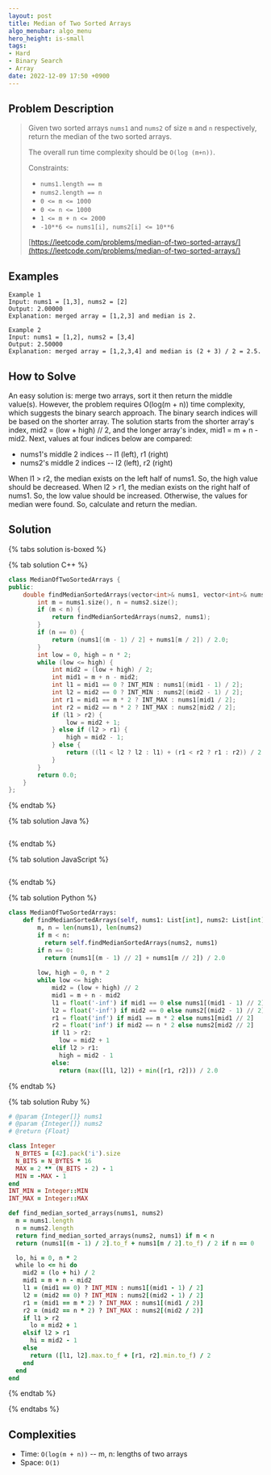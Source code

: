```yaml
---
layout: post
title: Median of Two Sorted Arrays
algo_menubar: algo_menu
hero_height: is-small
tags:
- Hard
- Binary Search
- Array
date: 2022-12-09 17:50 +0900
---
```

## Problem Description
> Given two sorted arrays `nums1` and `nums2` of size `m` and `n` respectively, return the median of
> the two sorted arrays.
>
> The overall run time complexity should be `O(log (m+n))`.
>
> Constraints:
> - `nums1.length == m`
> - `nums2.length == n`
> - `0 <= m <= 1000`
> - `0 <= n <= 1000`
> - `1 <= m + n <= 2000`
> - `-10**6 <= nums1[i], nums2[i] <= 10**6`
>
> [https://leetcode.com/problems/median-of-two-sorted-arrays/](https://leetcode.com/problems/median-of-two-sorted-arrays/)

## Examples
```
Example 1
Input: nums1 = [1,3], nums2 = [2]
Output: 2.00000
Explanation: merged array = [1,2,3] and median is 2.
```

```
Example 2
Input: nums1 = [1,2], nums2 = [3,4]
Output: 2.50000
Explanation: merged array = [1,2,3,4] and median is (2 + 3) / 2 = 2.5.
```

## How to Solve
An easy solution is: merge two arrays, sort it then return the middle value(s).
However, the problem requires O(log(m + n)) time complexity, which suggests the binary search approach.
The binary search indices will be based on the shorter array.
The solution starts from the shorter array's index, mid2 = (low + high) // 2,
and the longer array's index, mid1 = m + n - mid2. 
Next, values at four indices below are compared:
- nums1's middle 2 indices -- l1 (left), r1 (right)
- nums2's middle 2 indices -- l2 (left), r2 (right)

When l1 > r2, the median exists on the left half of nums1.
So, the high value should be decreased.
When l2 > r1, the median exists on the right half of nums1.
So, the low value should be increased.
Otherwise, the values for median were found. So, calculate and return the median.

## Solution

{% tabs solution is-boxed %}

{% tab solution C++ %}
```cpp
class MedianOfTwoSortedArrays {
public:
    double findMedianSortedArrays(vector<int>& nums1, vector<int>& nums2) {
        int m = nums1.size(), n = nums2.size();
        if (m < n) {
            return findMedianSortedArrays(nums2, nums1);
        }
        if (n == 0) {
            return (nums1[(m - 1) / 2] + nums1[m / 2]) / 2.0;
        }
        int low = 0, high = n * 2;
        while (low <= high) {
            int mid2 = (low + high) / 2;
            int mid1 = m + n - mid2;
            int l1 = mid1 == 0 ? INT_MIN : nums1[(mid1 - 1) / 2];
            int l2 = mid2 == 0 ? INT_MIN : nums2[(mid2 - 1) / 2];
            int r1 = mid1 == m * 2 ? INT_MAX : nums1[mid1 / 2];
            int r2 = mid2 == n * 2 ? INT_MAX : nums2[mid2 / 2];
            if (l1 > r2) {
                low = mid2 + 1;
            } else if (l2 > r1) {
                high = mid2 - 1;
            } else {
                return ((l1 < l2 ? l2 : l1) + (r1 < r2 ? r1 : r2)) / 2.0;
            }
        }
        return 0.0;
    }
};
```
{% endtab %}

{% tab solution Java %}
```java

```
{% endtab %}

{% tab solution JavaScript %}
```js

```
{% endtab %}

{% tab solution Python %}
```python
class MedianOfTwoSortedArrays:
    def findMedianSortedArrays(self, nums1: List[int], nums2: List[int]) -> float:
        m, n = len(nums1), len(nums2)
        if m < n:
          return self.findMedianSortedArrays(nums2, nums1)
        if n == 0:
          return (nums1[(m - 1) // 2] + nums1[m // 2]) / 2.0
        
        low, high = 0, n * 2
        while low <= high:
            mid2 = (low + high) // 2
            mid1 = m + n - mid2
            l1 = float('-inf') if mid1 == 0 else nums1[(mid1 - 1) // 2]
            l2 = float('-inf') if mid2 == 0 else nums2[(mid2 - 1) // 2]
            r1 = float('inf') if mid1 == m * 2 else nums1[mid1 // 2]
            r2 = float('inf') if mid2 == n * 2 else nums2[mid2 // 2]
            if l1 > r2:
              low = mid2 + 1
            elif l2 > r1:
              high = mid2 - 1
            else:
              return (max([l1, l2]) + min([r1, r2])) / 2.0
```
{% endtab %}

{% tab solution Ruby %}
```ruby
# @param {Integer[]} nums1
# @param {Integer[]} nums2
# @return {Float}

class Integer
  N_BYTES = [42].pack('i').size
  N_BITS = N_BYTES * 16
  MAX = 2 ** (N_BITS - 2) - 1
  MIN = -MAX - 1
end
INT_MIN = Integer::MIN
INT_MAX = Integer::MAX

def find_median_sorted_arrays(nums1, nums2)
  m = nums1.length
  n = nums2.length
  return find_median_sorted_arrays(nums2, nums1) if m < n
  return (nums1[(m - 1) / 2].to_f + nums1[m / 2].to_f) / 2 if n == 0

  lo, hi = 0, n * 2
  while lo <= hi do
    mid2 = (lo + hi) / 2
    mid1 = m + n - mid2
    l1 = (mid1 == 0) ? INT_MIN : nums1[(mid1 - 1) / 2]
    l2 = (mid2 == 0) ? INT_MIN : nums2[(mid2 - 1) / 2]
    r1 = (mid1 == m * 2) ? INT_MAX : nums1[(mid1 / 2)]
    r2 = (mid2 == n * 2) ? INT_MAX : nums2[(mid2 / 2)]
    if l1 > r2
      lo = mid2 + 1
    elsif l2 > r1
      hi = mid2 - 1
    else
      return ([l1, l2].max.to_f + [r1, r2].min.to_f) / 2
    end
  end
end
```
{% endtab %}

{% endtabs %}



## Complexities
- Time: `O(log(m + n))` -- m, n: lengths of two arrays
- Space: `O(1)`
